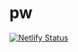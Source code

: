 # pw

[![Netlify Status](https://api.netlify.com/api/v1/badges/c12bf611-c574-4993-8548-3d7025746ec1/deploy-status)](https://app.netlify.com/sites/williamsisaac/deploys)
